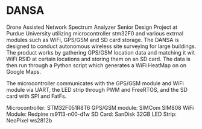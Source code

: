 # DANSA
Drone Assisted Network Spectrum Analyzer
Senior Design Project at Purdue University utilizing microcontroller stm32F0 and various extrnal modules such as WiFi, GPS/GSM and SD card storage.
The DANSA is designed to conduct autonomous wireless site surveying for large buildings. The product works by gathering GPS/GSM location data and matching it wit WiFi RSID at certain locations and storing them on an SD card. The data is then run through a Python script which generates a WiFi HeatMap on on Google Maps.

The microcontroller communicates with the GPS/GSM module and WiFi module via UART, the LED strip through PWM and FreeRTOS, and the SD card with SPI and FatFs. 

Microcontroller: STM32F051R8T6
GPS/GSM module: SIMCom SIM808
WiFi Module: Redpine rs9113-n00-d1w
SD Card: SanDisk 32GB
LED Strip: NeoPixel ws2812b
